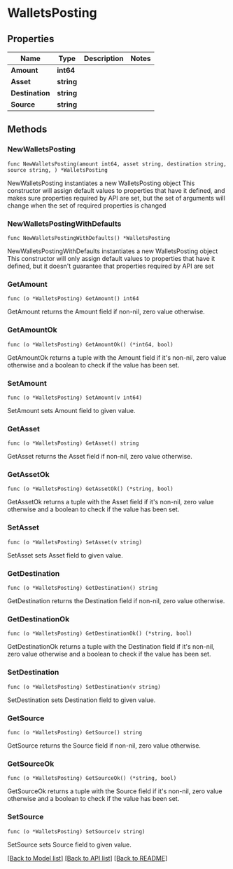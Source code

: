 # WalletsPosting

## Properties

Name | Type | Description | Notes
------------ | ------------- | ------------- | -------------
**Amount** | **int64** |  |
**Asset** | **string** |  |
**Destination** | **string** |  |
**Source** | **string** |  |

## Methods

### NewWalletsPosting

`func NewWalletsPosting(amount int64, asset string, destination string, source string, ) *WalletsPosting`

NewWalletsPosting instantiates a new WalletsPosting object
This constructor will assign default values to properties that have it defined,
and makes sure properties required by API are set, but the set of arguments
will change when the set of required properties is changed

### NewWalletsPostingWithDefaults

`func NewWalletsPostingWithDefaults() *WalletsPosting`

NewWalletsPostingWithDefaults instantiates a new WalletsPosting object
This constructor will only assign default values to properties that have it defined,
but it doesn't guarantee that properties required by API are set

### GetAmount

`func (o *WalletsPosting) GetAmount() int64`

GetAmount returns the Amount field if non-nil, zero value otherwise.

### GetAmountOk

`func (o *WalletsPosting) GetAmountOk() (*int64, bool)`

GetAmountOk returns a tuple with the Amount field if it's non-nil, zero value otherwise
and a boolean to check if the value has been set.

### SetAmount

`func (o *WalletsPosting) SetAmount(v int64)`

SetAmount sets Amount field to given value.


### GetAsset

`func (o *WalletsPosting) GetAsset() string`

GetAsset returns the Asset field if non-nil, zero value otherwise.

### GetAssetOk

`func (o *WalletsPosting) GetAssetOk() (*string, bool)`

GetAssetOk returns a tuple with the Asset field if it's non-nil, zero value otherwise
and a boolean to check if the value has been set.

### SetAsset

`func (o *WalletsPosting) SetAsset(v string)`

SetAsset sets Asset field to given value.


### GetDestination

`func (o *WalletsPosting) GetDestination() string`

GetDestination returns the Destination field if non-nil, zero value otherwise.

### GetDestinationOk

`func (o *WalletsPosting) GetDestinationOk() (*string, bool)`

GetDestinationOk returns a tuple with the Destination field if it's non-nil, zero value otherwise
and a boolean to check if the value has been set.

### SetDestination

`func (o *WalletsPosting) SetDestination(v string)`

SetDestination sets Destination field to given value.


### GetSource

`func (o *WalletsPosting) GetSource() string`

GetSource returns the Source field if non-nil, zero value otherwise.

### GetSourceOk

`func (o *WalletsPosting) GetSourceOk() (*string, bool)`

GetSourceOk returns a tuple with the Source field if it's non-nil, zero value otherwise
and a boolean to check if the value has been set.

### SetSource

`func (o *WalletsPosting) SetSource(v string)`

SetSource sets Source field to given value.



[[Back to Model list]](../README.md#documentation-for-models) [[Back to API list]](../README.md#documentation-for-api-endpoints) [[Back to README]](../README.md)
